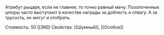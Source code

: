 Атрибут рыцаря, если не главнее, то точно равный мечу. Позолоченные шпоры часто выступают в качестве награды за доблесть и отвагу. А за трусость, их могут и отобрать.


Стоимость: 50 [[ЗМ]]
Свойства: [[Шумный]], [[Особое]]